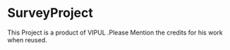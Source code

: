 # SurveyProject
This Project is a product of VIPUL .Please Mention the credits for his work when reused.
